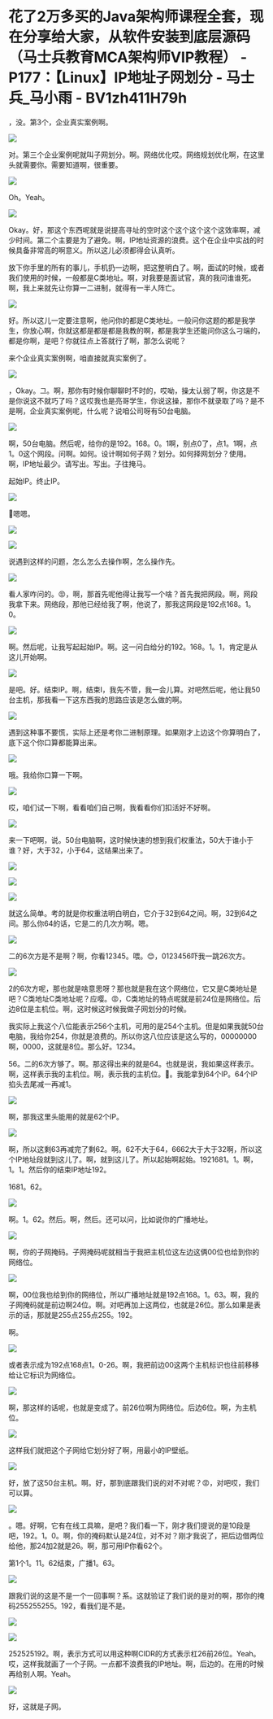# 花了2万多买的Java架构师课程全套，现在分享给大家，从软件安装到底层源码（马士兵教育MCA架构师VIP教程） - P177：【Linux】IP地址子网划分 - 马士兵_马小雨 - BV1zh411H79h

，没。第3个，企业真实案例啊。

![](img/94d167684c6dd1adb03b84ba8970b0ed_1.png)

对。第三个企业案例呢就叫子网划分。啊。网络优化哎。网络规划优化啊，在这里头就需要你。需要知道啊，很重要。



![](img/94d167684c6dd1adb03b84ba8970b0ed_3.png)

Oh。Yeah。

![](img/94d167684c6dd1adb03b84ba8970b0ed_5.png)

Okay。好，那这个东西呢就是说提高寻址的空时这个这个这个这个这效率啊，减少时间。第二个主要是为了避免。啊，IP地址资源的浪费。这个在企业中实战的时候具备非常高的啊意义。所以这儿必须都得会认真听。

放下你手里的所有的事儿，手机扔一边啊，把这整明白了。啊，面试的时候，或者我们使用的时候，一般都是C类地址。啊，对我要是面试官，真的我问谁谁死。啊，我上来就先让你算一二进制，就得有一半人阵亡。



![](img/94d167684c6dd1adb03b84ba8970b0ed_7.png)

好。所以这儿一定要注意啊，他问你的都是C类地址。一般问你这题的都是我学生，你放心啊，你就这都是都是都是我教的啊，都是我学生还能问你这么刁端的，都是你啊，是吧？你就往点上答就行了啊，那怎么说呢？

来个企业真实案例啊，咱直接就真实案例了。

![](img/94d167684c6dd1adb03b84ba8970b0ed_9.png)

，Okay。그。啊，那你有时候你聊聊时不时的，哎呦，操太认弱了啊，你这是不是你说这不就巧了吗？这哎我也是亮哥学生，你说这操，那你不就录取了吗？是不是啊，企业真实案例呢，什么呢？说咱公司呀有50台电脑。



![](img/94d167684c6dd1adb03b84ba8970b0ed_11.png)

啊，50台电脑。然后呢，给你的是192。168。0。1啊，别点0了，点1。1啊，点1。0这个网段。问啊。如何。设计啊如何子网？划分。如何择网划分？使用。啊，IP地址最少。请写出。写出。子往掩马。

起始IP。终止IP。

![](img/94d167684c6dd1adb03b84ba8970b0ed_13.png)

🤧嗯嗯。

![](img/94d167684c6dd1adb03b84ba8970b0ed_15.png)

![](img/94d167684c6dd1adb03b84ba8970b0ed_16.png)

说遇到这样的问题，怎么怎么去操作啊，怎么操作先。

![](img/94d167684c6dd1adb03b84ba8970b0ed_18.png)

看人家咋问的。😡，啊，那首先呢他得让我写一个啥？首先我把网段。啊，网段我拿下来。网络段，那他已经给我了啊，他说了，那我这网段是192点168。1。0。



![](img/94d167684c6dd1adb03b84ba8970b0ed_20.png)

啊。然后呢，让我写起起始IP。啊。这一问白给分的192。168。1。1，肯定是从这儿开始啊。

![](img/94d167684c6dd1adb03b84ba8970b0ed_22.png)

是吧。好。结束IP。啊，结束I，我先不管，我一会儿算。对吧然后呢，他让我50台主机，那我看一下这东西我的思路应该是怎么做的啊。



![](img/94d167684c6dd1adb03b84ba8970b0ed_24.png)

遇到这种事不要慌，实际上还是考你二进制原理。如果刚才上边这个你算明白了，底下这个你口算都能算出来。

![](img/94d167684c6dd1adb03b84ba8970b0ed_26.png)

哦。我给你口算一下啊。

![](img/94d167684c6dd1adb03b84ba8970b0ed_28.png)

哎，咱们试一下啊，看看咱们自己啊，我看看你们扣活好不好啊。

![](img/94d167684c6dd1adb03b84ba8970b0ed_30.png)

来一下吧啊，说。50台电脑啊，这时候快速的想到我们权重法，50大于谁小于谁？好，大于32，小于64，这结果出来了。



![](img/94d167684c6dd1adb03b84ba8970b0ed_32.png)

![](img/94d167684c6dd1adb03b84ba8970b0ed_33.png)

![](img/94d167684c6dd1adb03b84ba8970b0ed_34.png)

就这么简单。考的就是你权重法明白明白，它介于32到64之间。啊，32到64之间。那么你64的话，它是二的几次方啊。嗯。



![](img/94d167684c6dd1adb03b84ba8970b0ed_36.png)

二的6次方是不是啊？啊，你看12345。喂。😊，0123456吓我一跳26次方。

![](img/94d167684c6dd1adb03b84ba8970b0ed_38.png)

2的6次方呢，那也就是啥意思呀？那也就是我在这个网络位，它又是C类地址是吧？C类地址C类地址呢？应嘤。😡，C类地址的特点呢就是前24位是网络位。后边8位是主机位。啊，这时候这时候我做子网划分的时候。

我实际上我这个八位能表示256个主机，可用的是254个主机。但是如果我就50台电脑，我给你254，你就是浪费的。所以你这八位应该是这么写的，00000000啊，0000，这就是8位。那么好。1234。

56。二的6次方够了。啊。那这得出来的就是64。也就是说，我如果这样表示。啊，这样表示我的主机位。啊，表示我的主机位。🤧。我能拿到64个IP。64个IP掐头去尾减一再减1。



![](img/94d167684c6dd1adb03b84ba8970b0ed_40.png)

啊，那我这里头能用的就是62个IP。

![](img/94d167684c6dd1adb03b84ba8970b0ed_42.png)

啊，所以这剩63再减完了剩62。啊。62不大于64，6662大于大于32啊，所以这个IP地址段就到这儿了。啊，就到这儿了。所以起始啊起始。1921681。1。啊，1。1。然后你的结束IP地址192。

1681。62。

![](img/94d167684c6dd1adb03b84ba8970b0ed_44.png)

啊。1。62。然后。啊，然后。还可以问，比如说你的广播地址。

![](img/94d167684c6dd1adb03b84ba8970b0ed_46.png)

啊，你的子网掩码。子网掩码呢就相当于我把主机位这左边这俩00位也给到你的网络位。

![](img/94d167684c6dd1adb03b84ba8970b0ed_48.png)

啊，00位我也给到你的网络位，所以广播地址就是192点168。1。63。啊，我的子网掩码就是前边啊24位。啊。对吧再加上这两位，也就是26位。那么如果是表示的话，那就是255点255点255。192。

啊。

![](img/94d167684c6dd1adb03b84ba8970b0ed_50.png)

或者表示成为192点168点1。0-26。啊，我把前边00这两个主机标识也往前移移给让它标识为网络位。



![](img/94d167684c6dd1adb03b84ba8970b0ed_52.png)

啊，那这样的话呢，也就是变成了。前26位啊为网络位。后边6位。啊，为主机位。

![](img/94d167684c6dd1adb03b84ba8970b0ed_54.png)

这样我们就把这个子网给它划分好了啊，用最小的IP壁纸。

![](img/94d167684c6dd1adb03b84ba8970b0ed_56.png)

好，放了这50台主机。啊。好，那到底跟我们说的对不对呢？😡，对吧哎，我们可以算。

![](img/94d167684c6dd1adb03b84ba8970b0ed_58.png)

。嗯。好啊，它有在线工具嘛，是吧？我们看一下，刚才我们提说的是10段是吧，192。1。0。啊，你的掩码默认是24位，对不对？刚才我说了，把后边借两位给他，那24加2就是26。啊，那可用IP你看62个。

第1个1。11。62结束，广播1。63。

![](img/94d167684c6dd1adb03b84ba8970b0ed_60.png)

跟我们说的这是不是一个一回事啊？系。这就验证了我们说的是对的啊，那你的掩码255255255。192，看我们是不是。



![](img/94d167684c6dd1adb03b84ba8970b0ed_62.png)

![](img/94d167684c6dd1adb03b84ba8970b0ed_63.png)

252525192。啊，表示方式可以用这种啊CIDR的方式表示杠26前26位。Yeah。哎，这样我就画了一个子网。一点都不浪费我的IP地址。啊，后边的。在用的时候再给别人啊。Yeah。



![](img/94d167684c6dd1adb03b84ba8970b0ed_65.png)

好，这就是子网。